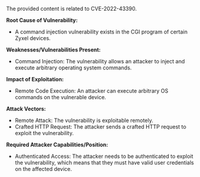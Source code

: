 The provided content is related to CVE-2022-43390.

**Root Cause of Vulnerability:**
- A command injection vulnerability exists in the CGI program of certain Zyxel devices.

**Weaknesses/Vulnerabilities Present:**
- Command Injection: The vulnerability allows an attacker to inject and execute arbitrary operating system commands.

**Impact of Exploitation:**
- Remote Code Execution: An attacker can execute arbitrary OS commands on the vulnerable device.

**Attack Vectors:**
- Remote Attack: The vulnerability is exploitable remotely.
- Crafted HTTP Request: The attacker sends a crafted HTTP request to exploit the vulnerability.

**Required Attacker Capabilities/Position:**
- Authenticated Access: The attacker needs to be authenticated to exploit the vulnerability, which means that they must have valid user credentials on the affected device.